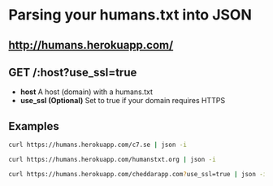 # Parsing your humans.txt into JSON

## <http://humans.herokuapp.com/>

## GET /:host?use_ssl=true

- **host** A host (domain) with a humans.txt
- **use_ssl (Optional)** Set to true if your domain requires HTTPS

## Examples

```sh
curl https://humans.herokuapp.com/c7.se | json -i
```

```sh
curl https://humans.herokuapp.com/humanstxt.org | json -i
```

```sh
curl https://humans.herokuapp.com/cheddarapp.com?use_ssl=true | json -i
```
